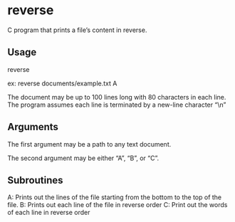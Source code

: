 reverse
=======

C program that prints a file’s content in reverse.

Usage
-----

reverse <path-to-text> <reverse-subroutine>

ex: reverse documents/example.txt A

The document may be up to 100 lines long with 80 characters in each line.
The program assumes each line is terminated by a new-line character “\n”

Arguments
---------

The first argument <path-to-text> may be a path to any text document.

The second argument <reverse-subroutine> may be either “A”, “B”, or “C”.

Subroutines
-----------

A: Prints out the lines of the file starting from the bottom to the top of the file.
B: Prints out each line of the file in reverse order
C: Print out the words of each line in reverse order

